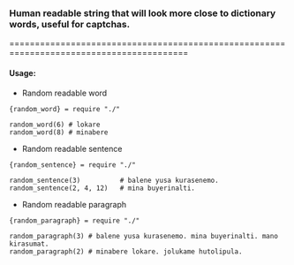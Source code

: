 <h3>Human readable string that will look more close to dictionary words, useful for captchas.</h3>
=========================================================================================

<h4> Usage: </h4>

* Random readable word

```
{random_word} = require "./"

random_word(6) # lokare
random_word(8) # minabere
```

* Random readable sentence

```
{random_sentence} = require "./"

random_sentence(3) 			# balene yusa kurasenemo.
random_sentence(2, 4, 12) 	# mina buyerinalti.
```

* Random readable paragraph

```
{random_paragraph} = require "./"

random_paragraph(3) # balene yusa kurasenemo. mina buyerinalti. mano kirasumat.
random_paragraph(2) # minabere lokare. jolukame hutolipula.
```

